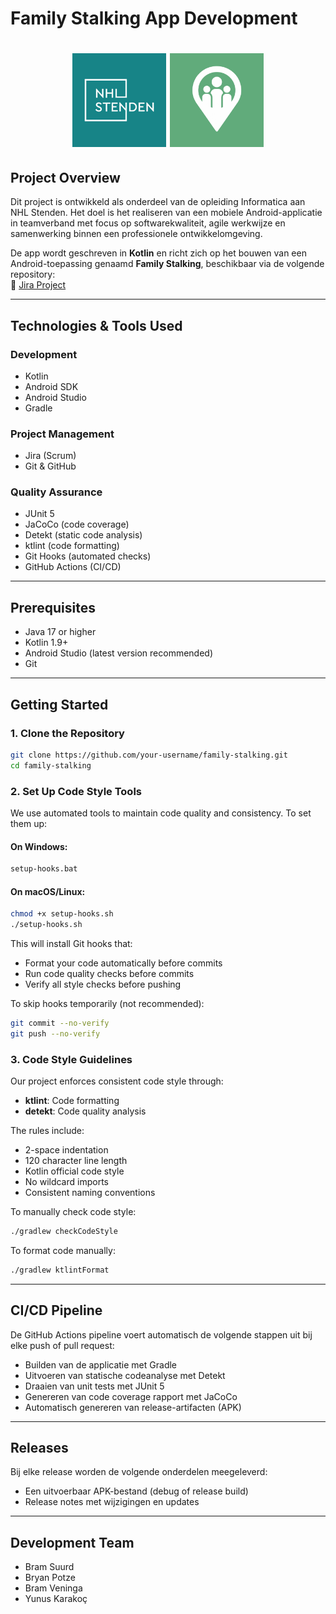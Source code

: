# Family Stalking App Development

<h1 align="center">
  <a href="https://www.nhlstenden.com/"><img src="nhl.png" alt="NHL Logo" height="150"></a>
  <img src="logo-filled.png" alt="Family Stalking Logo" height="150">
</h1>

## Project Overview

Dit project is ontwikkeld als onderdeel van de opleiding Informatica aan NHL Stenden. Het doel is het realiseren van een mobiele Android-applicatie in teamverband met focus op softwarekwaliteit, agile werkwijze en samenwerking binnen een professionele ontwikkelomgeving.

De app wordt geschreven in **Kotlin** en richt zich op het bouwen van een Android-toepassing genaamd **Family Stalking**, beschikbaar via de volgende repository:  
🔗 [Jira Project](https://student-team-app-development.atlassian.net/jira/software/projects/FS/boards/1)

---

## Technologies & Tools Used

### Development

- Kotlin
- Android SDK
- Android Studio
- Gradle

### Project Management

- Jira (Scrum)
- Git & GitHub

### Quality Assurance

- JUnit 5
- JaCoCo (code coverage)
- Detekt (static code analysis)
- ktlint (code formatting)
- Git Hooks (automated checks)
- GitHub Actions (CI/CD)

---

## Prerequisites

- Java 17 or higher
- Kotlin 1.9+
- Android Studio (latest version recommended)
- Git

---

## Getting Started

### 1. Clone the Repository

```bash
git clone https://github.com/your-username/family-stalking.git
cd family-stalking
```

### 2. Set Up Code Style Tools

We use automated tools to maintain code quality and consistency. To set them up:

#### On Windows:

```cmd
setup-hooks.bat
```

#### On macOS/Linux:

```bash
chmod +x setup-hooks.sh
./setup-hooks.sh
```

This will install Git hooks that:

- Format your code automatically before commits
- Run code quality checks before commits
- Verify all style checks before pushing

To skip hooks temporarily (not recommended):

```bash
git commit --no-verify
git push --no-verify
```

### 3. Code Style Guidelines

Our project enforces consistent code style through:

- **ktlint**: Code formatting
- **detekt**: Code quality analysis

The rules include:

- 2-space indentation
- 120 character line length
- Kotlin official code style
- No wildcard imports
- Consistent naming conventions

To manually check code style:

```bash
./gradlew checkCodeStyle
```

To format code manually:

```bash
./gradlew ktlintFormat
```

---

## CI/CD Pipeline

De GitHub Actions pipeline voert automatisch de volgende stappen uit bij elke push of pull request:

- Builden van de applicatie met Gradle
- Uitvoeren van statische codeanalyse met Detekt
- Draaien van unit tests met JUnit 5
- Genereren van code coverage rapport met JaCoCo
- Automatisch genereren van release-artifacten (APK)

---

## Releases

Bij elke release worden de volgende onderdelen meegeleverd:

- Een uitvoerbaar APK-bestand (debug of release build)
- Release notes met wijzigingen en updates

---

## Development Team

- Bram Suurd
- Bryan Potze
- Bram Veninga
- Yunus Karakoç
